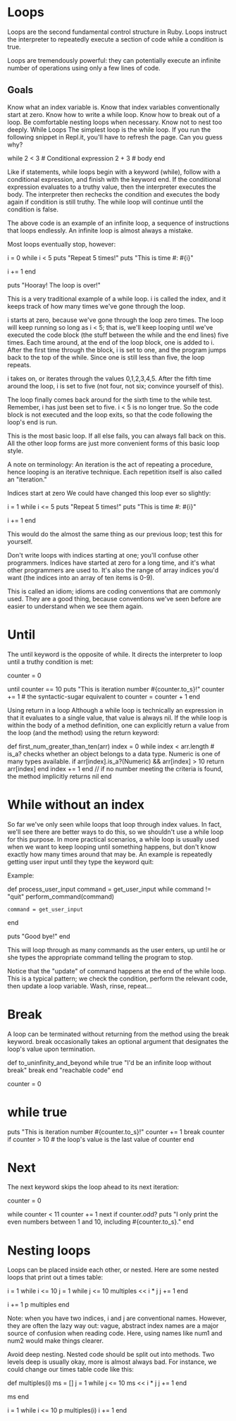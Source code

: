 # Loops

Loops are the second fundamental control structure in Ruby. Loops instruct the interpreter to repeatedly execute a section of code while a condition is true. 

Loops are tremendously powerful: they can potentially execute an infinite number of operations using only a few lines of code.

## Goals

Know what an index variable is.
Know that index variables conventionally start at zero.
Know how to write a while loop.
Know how to break out of a loop.
Be comfortable nesting loops when necessary.
Know not to nest too deeply.
While Loops
The simplest loop is the while loop. If you run the following snippet in Repl.it, you'll have to refresh the page. Can you guess why?

while 2 < 3 # Conditional expression
  2 + 3 # body
end

Like if statements, while loops begin with a keyword (while), follow with a conditional expression, and finish with the keyword end. If the conditional expression evaluates to a truthy value, then the interpreter executes the body. The interpreter then rechecks the condition and executes the body again if condition is still truthy. The while loop will continue until the condition is false.

The above code is an example of an infinite loop, a sequence of instructions that loops endlessly. An infinite loop is almost always a mistake.

Most loops eventually stop, however:

i = 0
while i < 5
  puts "Repeat 5 times!"
  puts "This is time #: #{i}"

  i += 1
end

puts "Hooray! The loop is over!"

This is a very traditional example of a while loop. i is called the index, and it keeps track of how many times we've gone through the loop.

i starts at zero, because we've gone through the loop zero times. The loop will keep running so long as i < 5; that is, we'll keep looping until we've executed the code block (the stuff between the while and the end lines) five times. Each time around, at the end of the loop block, one is added to i. After the first time through the block, i is set to one, and the program jumps back to the top of the while. Since one is still less than five, the loop repeats.

i takes on, or iterates through the values 0,1,2,3,4,5. After the fifth time around the loop, i is set to five (not four, not six; convince yourself of this).

The loop finally comes back around for the sixth time to the while test. Remember, i has just been set to five. i < 5 is no longer true. So the code block is not executed and the loop exits, so that the code following the loop's end is run.

This is the most basic loop. If all else fails, you can always fall back on this. All the other loop forms are just more convenient forms of this basic loop style.

A note on terminology: An iteration is the act of repeating a procedure, hence looping is an iterative technique. Each repetition itself is also called an "iteration."

Indices start at zero
We could have changed this loop ever so slightly:

i = 1
while i <= 5
  puts "Repeat 5 times!"
  puts "This is time #: #{i}"

  i += 1
end

This would do the almost the same thing as our previous loop; test this for yourself.

Don't write loops with indices starting at one; you'll confuse other programmers. Indices have started at zero for a long time, and it's what other programmers are used to. It's also the range of array indices you'd want (the indices into an array of ten items is 0-9).

This is called an idiom; idioms are coding conventions that are commonly used. They are a good thing, because conventions we've seen before are easier to understand when we see them again.

# Until
The until keyword is the opposite of while. It directs the interpreter to loop until a truthy condition is met:

counter = 0

until counter == 10
  puts "This is iteration number #{counter.to_s}!"
  counter += 1 # the syntactic-sugar equivalent to counter = counter + 1
end

Using return in a loop
Although a while loop is technically an expression in that it evaluates to a single value, that value is always nil. If the while loop is within the body of a method definition, one can explicitly return a value from the loop (and the method) using the return keyword:

def first_num_greater_than_ten(arr)
  index = 0
  while index < arr.length
    # is_a? checks whether an object belongs to a data type. Numeric is one of many types available.
    if arr[index].is_a?(Numeric) && arr[index] > 10
      return arr[index]
    end
    index += 1
  end
  // if no number meeting the criteria is found, the method implicitly returns nil
end

# While without an index

So far we've only seen while loops that loop through index values. In fact, we'll see there are better ways to do this, so we shouldn't use a while loop for this purpose. In more practical scenarios, a while loop is usually used when we want to keep looping until something happens, but don't know exactly how many times around that may be. An example is repeatedly getting user input until they type the keyword quit:

Example:

def process_user_input
  command = get_user_input
  while command != "quit"
    perform_command(command)

    command = get_user_input
  end

  puts "Good bye!"
end

This will loop through as many commands as the user enters, up until he or she types the appropriate command telling the program to stop.

Notice that the "update" of command happens at the end of the while loop. This is a typical pattern; we check the condition, perform the relevant code, then update a loop variable. Wash, rinse, repeat...

# Break
A loop can be terminated without returning from the method using the break keyword. break occasionally takes an optional argument that designates the loop's value upon termination.

def to_uninfinity_and_beyond
  while true
    "I'd be an infinite loop without break"
    break
  end
  "reachable code"
end

counter = 0

# while true

  puts "This is iteration number #{counter.to_s}!"
  counter += 1
  break counter if counter > 10 # the loop's value is the last value of counter
end

# Next
The next keyword skips the loop ahead to its next iteration:

counter = 0

while counter < 11
  counter += 1
  next if counter.odd?
  puts "I only print the even numbers between 1 and 10, including #{counter.to_s}."
end
# Nesting loops

Loops can be placed inside each other, or nested. Here are some nested loops that print out a times table:

i = 1
while i <= 10
  j = 1
  while j <= 10
    multiples << i * j
    j += 1
  end

  i += 1
  p multiples
end

Note: when you have two indices, i and j are conventional names. However, they are often the lazy way out: vague, abstract index names are a major source of confusion when reading code. Here, using names like num1 and num2 would make things clearer.

Avoid deep nesting. Nested code should be split out into methods. Two levels deep is usually okay, more is almost always bad. For instance, we could change our times table code like this:

def multiples(i)
  ms = []
  j = 1
  while j <= 10
    ms << i * j
    j += 1
  end

  ms
end

i = 1
while i <= 10
  p multiples(i)
  i += 1
end